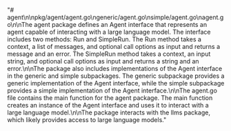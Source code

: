 "# agent\n\npkg/agent/agent.go\ngeneric/agent.go\nsimple/agent.go\nagent.go\n\nThe agent package defines an Agent interface that represents an agent capable of interacting with a large language model. The interface includes two methods: Run and SimpleRun. The Run method takes a context, a list of messages, and optional call options as input and returns a message and an error. The SimpleRun method takes a context, an input string, and optional call options as input and returns a string and an error.\n\nThe package also includes implementations of the Agent interface in the generic and simple subpackages. The generic subpackage provides a generic implementation of the Agent interface, while the simple subpackage provides a simple implementation of the Agent interface.\n\nThe agent.go file contains the main function for the agent package. The main function creates an instance of the Agent interface and uses it to interact with a large language model.\n\nThe package interacts with the llms package, which likely provides access to large language models."